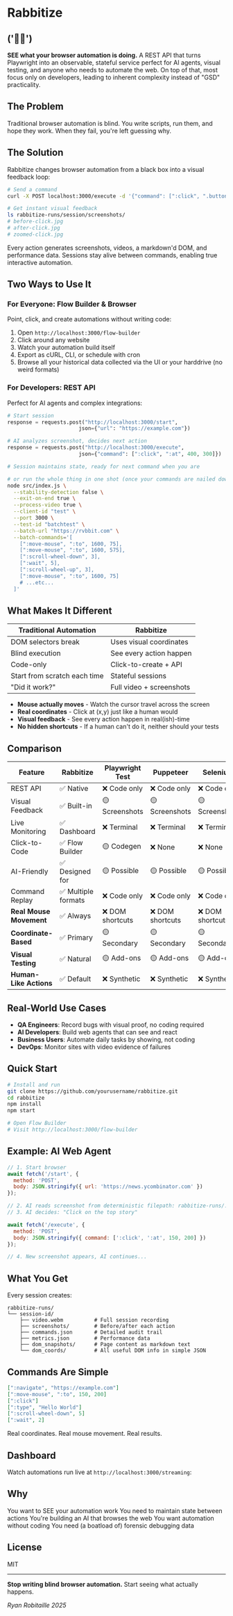  # Rabbitize
 ## ('🐰👀')


**SEE what your browser automation is doing.** A REST API that turns Playwright into an observable, stateful service perfect for AI agents, visual testing, and anyone who needs to automate the web. On top of that, most focus only on developers, leading to inherent complexity instead of "GSD" practicality.

## The Problem

Traditional browser automation is blind. You write scripts, run them, and hope they work. When they fail, you're left guessing why.

## The Solution

Rabbitize changes browser automation from a black box into a visual feedback loop:

```bash
# Send a command
curl -X POST localhost:3000/execute -d '{"command": [":click", ".button"]}'

# Get instant visual feedback
ls rabbitize-runs/session/screenshots/
# before-click.jpg
# after-click.jpg
# zoomed-click.jpg
```

Every action generates screenshots, videos, a markdown'd DOM, and performance data. Sessions stay alive between commands, enabling true interactive automation.

## Two Ways to Use It

### For Everyone: Flow Builder & Browser
Point, click, and create automations without writing code:
1. Open `http://localhost:3000/flow-builder`
2. Click around any website
3. Watch your automation build itself
4. Export as cURL, CLI, or schedule with cron
5. Browse all your historical data collected via the UI or your harddrive (no weird formats)

### For Developers: REST API
Perfect for AI agents and complex integrations:
```python
# Start session
response = requests.post("http://localhost:3000/start",
                       json={"url": "https://example.com"})

# AI analyzes screenshot, decides next action
response = requests.post("http://localhost:3000/execute",
                       json={"command": [":click", ":at", 400, 300]})

# Session maintains state, ready for next command when you are
```

```bash
# or run the whole thing in one shot (once your commands are nailed down, just run it)
node src/index.js \
  --stability-detection false \
  --exit-on-end true \
  --process-video true \
  --client-id "test" \
  --port 3000 \
  --test-id "batchtest" \
  --batch-url "https://rvbbit.com" \
  --batch-commands='[
    [":move-mouse", ":to", 1600, 75],
    [":move-mouse", ":to", 1600, 575],
    [":scroll-wheel-down", 3],
    [":wait", 5],
    [":scroll-wheel-up", 3],
    [":move-mouse", ":to", 1600, 75]
    # ...etc...
  ]'
```

## What Makes It Different

| Traditional Automation | Rabbitize |
|------------------------|-----------|
| DOM selectors break | Uses visual coordinates |
| Blind execution | See every action happen |
| Code-only | Click-to-create + API |
| Start from scratch each time | Stateful sessions |
| "Did it work?" | Full video + screenshots |

- **Mouse actually moves** - Watch the cursor travel across the screen
- **Real coordinates** - Click at (x,y) just like a human would
- **Visual feedback** - See every action happen in real(ish)-time
- **No hidden shortcuts** - If a human can't do it, neither should your tests

## Comparison

| Feature | Rabbitize | Playwright Test | Puppeteer | Selenium |
|---------|-----------|-----------------|-----------|----------|
| REST API | ✅ Native | ❌ Code only | ❌ Code only | ❌ Code only |
| Visual Feedback | ✅ Built-in | 🟡 Screenshots | 🟡 Screenshots | 🟡 Screenshots |
| Live Monitoring | ✅ Dashboard | ❌ Terminal | ❌ Terminal | ❌ Terminal |
| Click-to-Code | ✅ Flow Builder | 🟡 Codegen | ❌ None | ❌ None |
| AI-Friendly | ✅ Designed for | 🟡 Possible | 🟡 Possible | 🟡 Possible |
| Command Replay | ✅ Multiple formats | ❌ Code only | ❌ Code only | ❌ Code only |
| **Real Mouse Movement** | ✅ Always | ❌ DOM shortcuts | ❌ DOM shortcuts | ❌ DOM shortcuts |
| **Coordinate-Based** | ✅ Primary | 🟡 Secondary | 🟡 Secondary | 🟡 Secondary |
| **Visual Testing** | ✅ Natural | 🟡 Add-ons | 🟡 Add-ons | 🟡 Add-ons |
| **Human-Like Actions** | ✅ Default | ❌ Synthetic | ❌ Synthetic | ❌ Synthetic |

## Real-World Use Cases

- **QA Engineers**: Record bugs with visual proof, no coding required
- **AI Developers**: Build web agents that can see and react
- **Business Users**: Automate daily tasks by showing, not coding
- **DevOps**: Monitor sites with video evidence of failures

## Quick Start

```bash
# Install and run
git clone https://github.com/yourusername/rabbitize.git
cd rabbitize
npm install
npm start

# Open Flow Builder
# Visit http://localhost:3000/flow-builder
```

## Example: AI Web Agent

```javascript
// 1. Start browser
await fetch('/start', {
  method: 'POST',
  body: JSON.stringify({ url: 'https://news.ycombinator.com' })
});

// 2. AI reads screenshot from deterministic filepath: rabbitize-runs/.../screenshots/latest.jpg
// 3. AI decides: "Click on the top story"

await fetch('/execute', {
  method: 'POST',
  body: JSON.stringify({ command: [':click', ':at', 150, 200] })
});

// 4. New screenshot appears, AI continues...
```

## What You Get

Every session creates:
```
rabbitize-runs/
└── session-id/
    ├── video.webm          # Full session recording
    ├── screenshots/        # Before/after each action
    ├── commands.json       # Detailed audit trail
    ├── metrics.json        # Performance data
    ├── dom_snapshots/      # Page content as markdown text
    └── dom_coords/         # All useful DOM info in simple JSON
```

## Commands Are Simple

```json
[":navigate", "https://example.com"]
[":move-mouse", ":to", 150, 200]
[":click"]
[":type", "Hello World"]
[":scroll-wheel-down", 5]
[":wait", 2]
```

Real coordinates. Real mouse movement. Real results.

## Dashboard

Watch automations run live at `http://localhost:3000/streaming`:

## Why

  You want to SEE your automation work
  You need to maintain state between actions
  You're building an AI that browses the web
  You want automation without coding
  You need (a boatload of) forensic debugging data

## License

MIT

---

**Stop writing blind browser automation.** Start seeing what actually happens.

_Ryan Robitaille 2025_
